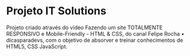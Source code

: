 # Projeto IT Solutions
Projeto criado através do vídeo Fazendo um site TOTALMENTE RESPONSIVO e Mobile-Friendly - HTML & CSS, do canal Felipe Rocha • dicasparadevs, com o objetivo de absorver e treinar conhecimentos de HTML5, CSS JavaScript.
